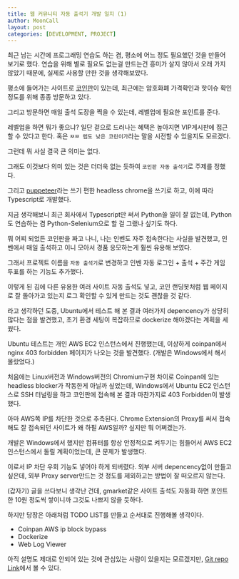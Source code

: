 ```yaml
---
title: 웹 커뮤니티 자동 출석기 개발 일지 (1)
author: MoonCall
layout: post
categories: [DEVELOPMENT, PROJECT]
---
```


최근 남는 시간에 프로그래밍 연습도 하는 겸, 평소에 어느 정도 필요했던 것을 만들어 보기로 했다.
연습을 위해 별로 필요도 없는걸 만드는건 흥미가 살지 않아서 오래 가지 않았기 때문에, 실제로 사용할 만한 것을 생각해보았다.

평소에 들어가는 사이트로 [코인판](https://coinpan.com)이 있는데, 최근에는 암호화폐 가격확인과 핫이슈 확인 정도를 위해 종종 방문하고 있다.

그리고 방문하면 매일 출석 도장을 찍을 수 있는데, 레벨업에 필요한 포인트를 준다.

레벨업을 하면 뭐가 좋으냐? 일단 겉으로 드러나는 혜택은 높아지면 VIP게시판에 접근할 수 있다고 한다. 혹은 `ㅉㅉ 렙도 낮은 코린이가`라는 말을 시전할 수 있을지도 모르겠다.

그런데 뭐 사실 결국 큰 의미는 없다.

그래도 이것보다 의미 있는 것은 더더욱 없는 듯하여 `코인판 자동 출석기`로 주제를 정했다.

그리고 [puppeteer](https://github.com/GoogleChrome/puppeteer)라는 쓰기 편한 headless chrome을 쓰기로 하고, 이에 따라 Typescript로 개발했다.

지금 생각해보니 최근 회사에서 Typescript만 써서 Python쓸 일이 잘 없는데, Python도 연습하는 겸 Python-Selenium으로 할 걸 그랬나 싶기도 하다.

뭐 어찌 되었든 코인판을 짜고 나니, 나는 인벤도 자주 접속한다는 사실을 발견했고, 인벤에서 매일 출석하고 이니 모아서 경품 응모하는게 훨씬 유용해 보였다.

그래서 프로젝트 이름을 `자동 출석기`로 변경하고 인벤 자동 로그인 + 출석 + 주간 게임 투표를 하는 기능도 추가했다.

이렇게 된 김에 다른 유용한 여러 사이트 자동 출석도 넣고, 코인 랜딩봇처럼 웹 페이지로 잘 돌아가고 있는지 로그 확인할 수 있게 만드는 것도 괜찮을 것 같다.

라고 생각하던 도중, Ubuntu에서 테스트 해 본 결과 여러가지 depencency가 상당히 많다는 점을 발견했고, 초기 환경 세팅이 복잡하므로 dockerize 해야겠다는 계획을 세웠다.

Ubuntu 테스트는 개인 AWS EC2 인스턴스에서 진행했는데, 이상하게 coinpan에서 nginx 403 forbidden 페이지가 나오는 것을 발견했다. (개발은 Windows에서 해서 몰랐었다.)

처음에는 Linux버전과 Windows버전의 Chromium구현 차이로 Coinpan에 있는 headless blocker가 작동한게 아닐까 싶었는데, Windows에서 Ubuntu EC2 인스턴스로 SSH 터널링을 하고 코인판에 접속해 본 결과 마찬가지로 403 Forbidden이 발생했다.

아마 AWS쪽 IP를 차단한 것으로 추측된다. Chrome Extension의 Proxy를 써서 접속해도 잘 접속되던 사이트가 왜 하필 AWS일까? 싶지만 뭐 어쩌겠는가.

개발은 Windows에서 했지만 컴퓨터를 항상 안정적으로 켜두기는 힘들어서 AWS EC2 인스턴스에서 돌릴 계획이었는데, 큰 문제가 발생했다.

이로서 IP 차단 우회 기능도 넣어야 하게 되버렸다. 외부 서버 depencency없이 만들고 싶은데, 외부 Proxy server만드는 것 정도를 제외하고는 방법이 잘 떠오르지 않는다.

(갑자기) 글을 쓰다보니 생각난 건데, gmarket같은 사이트 출석도 자동화 하면 포인트 한 10원 정도씩 쌓이니까 그것도 나쁘지 않을 듯하다.

하지만 당장은 아래처럼 TODO LIST를 만들고 순서대로 진행해볼 생각이다.
* Coinpan AWS ip block bypass
* Dockerize
* Web Log Viewer

아직 설명도 제대로 안되어 있는 것에 관심있는 사람이 있을지는 모르겠지만, [Git repo Link](https://github.com/MoonCall/auto-attendance-checker)에서 볼 수 있다.
